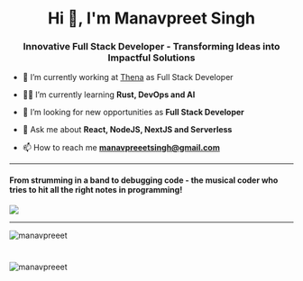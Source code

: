 <h1 align="center">Hi 👋, I'm Manavpreet Singh</h1>
<h3 align="center">Innovative Full Stack Developer - Transforming Ideas into Impactful Solutions</h3>

- 🔭 I’m currently working at [Thena](https://www.thena.ai/) as Full Stack Developer

- 🙇‍♂️ I’m currently learning **Rust, DevOps and AI**

- 👯 I’m looking for new opportunities as **Full Stack Developer**

- 💬 Ask me about **React, NodeJS, NextJS and Serverless**

- 📫 How to reach me **manavpreeetsingh@gmail.com**

<hr>
<h4  >From strumming in a band to debugging code - the musical coder who tries to hit all the right notes in programming!</h4>
<img src="https://media.giphy.com/media/YgsGYbakNrZg3sVmop/giphy.gif"/>

<hr>



<img align="center" src="https://github-readme-stats.vercel.app/api/top-langs?username=manavpreeet&show_icons=true&locale=en&layout=compact" alt="manavpreeet" /><h1>   </h1><img align="center" src="https://github-readme-streak-stats.herokuapp.com/?user=manavpreeet&" alt="manavpreeet" />
